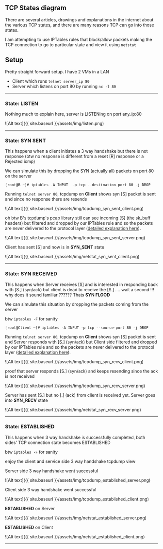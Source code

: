 
## TCP States diagram

  There are several articles, drawings and explanations in the internet about the various TCP states, and there are many reasons TCP can go into those states.

  I am attempting to use IPTables rules that block/allow packets making the TCP connection to go to particular state and view it using `netstat`

## Setup  
  Pretty straight forward setup. I have 2 VMs in a LAN
  * Client which runs `telnet server_ip 80`
  * Server which listens on port 80 by running `nc -l 80`

----

### State: LISTEN

  Nothing much to explain here, server is LISTENing on port any_ip:80
  
  ![Alt text]({{ site.baseurl }}/assets/img/listen.png)

----

### State: SYN SENT
  This happens when a client initiates a 3 way handshake but there is not response (btw no response is different from a reset [R] response or a Rejected icmp)

  We can simulate this by dropping the SYN (actually all) packets on port 80 on the server
  
  ```[root@B ~]# iptables -A INPUT  -p tcp --destination-port 80 -j DROP```

  Running ```telnet server 80```, tcpdump on **Client** shows syn [S] packet is sent and since no response there are resends

  ![Alt text]({{ site.baseurl }}/assets/img/tcpdump_syn_sent_client.png)

  oh btw B's tcpdump's pcap library still can see incoming [S] (the sk_buff headers) but filtered and dropped by our IPTables rule and so the packets are never delivered to the protocol layer ([detailed explanation here](https://blog.packagecloud.io/eng/2016/06/22/monitoring-tuning-linux-networking-stack-receiving-data/#__netif_receive_skb_core-delivers-data-to-packet-taps-and-protocol-layers)).

  ![Alt text]({{ site.baseurl }}/assets/img/tcpdump_syn_sent_server.png)

  Client has sent [S] and now is in **SYN_SENT** state

  ![Alt text]({{ site.baseurl }}/assets/img/netstat_syn_sent_client.png)

----

### State: SYN RECEIVED

  This happens when Server receives [S] and is interested in responding back with [S.] (syn/ack) but client is dead to receive the [S.] .... wait a second !!! why does it sound familiar ?????? Thats **SYN FLOOD**

  We can simulate this situation by dropping the packets coming from the server 

  btw `iptables -F` for sanity
  

  ```[root@Client ~]# iptables -A INPUT -p tcp --source-port 80 -j DROP```

  Running ```telnet server 80```, tcpdump on **Client** shows syn [S] packet is sent and Server responds with [S.] (syn/ack) but Client side filtered and dropped by our IPTables rule and so the packets are never delivered to the protocol layer ([detailed explanation here](https://blog.packagecloud.io/eng/2016/06/22/monitoring-tuning-linux-networking-stack-receiving-data/#__netif_receive_skb_core-delivers-data-to-packet-taps-and-protocol-layers)).

  ![Alt text]({{ site.baseurl }}/assets/img/tcpdump_syn_recv_client.png)

  proof that server responds [S.] (syn/ack) and keeps resending since the ack is not received 

  ![Alt text]({{ site.baseurl }}/assets/img/tcpdump_syn_recv_server.png)

  Server has sent [S.] but no [.] (ack) from client is received yet. Server goes into **SYN_RECV** state
  
  ![Alt text]({{ site.baseurl }}/assets/img/netstat_syn_recv_server.png)

----

### State: ESTABLISHED

  This happens when 3 way handshake is successfully completed, both sides' TCP connection state becomes ESTABLISHED

  btw `iptables -F` for sanity

  enjoy the client and service side 3 way handshake tcpdump view

  Server side 3 way handshake went successful

  ![Alt text]({{ site.baseurl }}/assets/img/tcpdump_established_server.png)

  Client side 3 way handshake went successful

  ![Alt text]({{ site.baseurl }}/assets/img/tcpdump_established_client.png)

  **ESTABLISHED** on Server

  ![Alt text]({{ site.baseurl }}/assets/img/netstat_established_server.png)

  **ESTABLISHED** on Client

  ![Alt text]({{ site.baseurl }}/assets/img/netstat_established_client.png)

----
